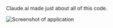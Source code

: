 Claude.ai made just about all of this code.

![Screenshot of application](https://cdn.discordapp.com/attachments/1123095325004017724/1357488196111437985/image.png?ex=67f062e6&is=67ef1166&hm=34aff4817aea7087a40e1417a7c3acda333b7aa7c1fd27ab44880e1b10d317a6&)
